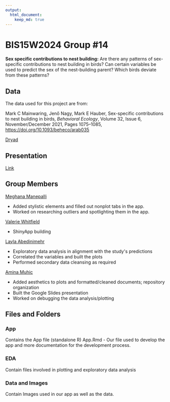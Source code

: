 ```yaml
---
output: 
  html_document: 
    keep_md: true
---
```

# BIS15W2024 Group #14

**Sex specific contributions to nest building:** Are there any patterns of sex-specific
contributions to nest building in birds? Can certain variables be used to predict the
sex of the nest-building parent? Which birds deviate from these patterns?

## Data

The data used for this project are from:

Mark C Mainwaring, Jenő Nagy, Mark E Hauber, Sex-specific contributions to nest building 
in birds, _Behavioral Ecology_, Volume 32, Issue 6, November/December 2021, 
Pages 1075–1085, https://doi.org/10.1093/beheco/arab035

[Dryad](https://doi.org/10.5061/dryad.vhhmgqnsq)

## Presentation

[Link](https://docs.google.com/presentation/d/1TQ1KQjKxCtga6xTeCVBefpFIpA_n7ZBVaJ4ULldGosk/edit?usp=sharing)

## Group Members

[Meghana Manepalli](mailto:mmanepalli@ucdavis.edu)
+ Added stylistic elements and filled out nonplot tabs in the app.
+ Worked on researching outliers and spotlighting them in the app.

[Valerie Whitfield](mailto:vwhitfield@ucdavis.edu)
+ ShinyApp building

[Layla Abedinimehr](mailto:labedinimehr@ucdavis.edu)
+ Exploratory data analysis in alignment with the study's predictions
+ Correlated the variables and built the plots
+ Performed secondary data cleansing as required

[Amina Muhic](mailto:aamuhic@ucdavis.edu)
+ Added aesthetics to plots and formatted/cleaned documents; repository organization
+ Built the Google Slides presentation
+ Worked on debugging the data analysis/plotting

## Files and Folders

### App 
Contains the App file (standalone R)
App.Rmd - Our file used to develop the app and more documentation for the development process.

### EDA
Contain files involved in plotting and exploratory data analysis

### Data and Images
Contain Images used in our app as well as the data. 
